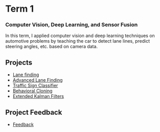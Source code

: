 # Term 1
### Computer Vision, Deep Learning, and Sensor Fusion
In this term, I applied computer vision and deep learning techniques on automotive problems 
by teaching the car to detect lane lines, predict steering angles, etc. based on camera data.

## Projects
- [Lane finding][1] 
- [Advanced Lane Finding][2]
- [Traffic Sign Classifier][3]
- [Behavioral Cloning][4]
- [Extended Kalman Filters][5] 

## Project Feedback
 - [Feedback][6] 
 
[1]: https://github.com/jissac/SDCND/tree/master/Term1/Lane_Lines
[2]: https://github.com/jissac/SDCND/tree/master/Term1/Adv_Lane_Lines
[3]: https://github.com/jissac/SDCND/tree/master/Term1/Traffic_Sign_Classifier
[4]: https://github.com/jissac/SDCND/tree/master/Term1/Behavioral_Cloning
[5]: https://github.com/jissac/SDCND/tree/master/Term1/EKF
[6]: https://github.com/jissac/SDCND/tree/master/Term1/feedback
